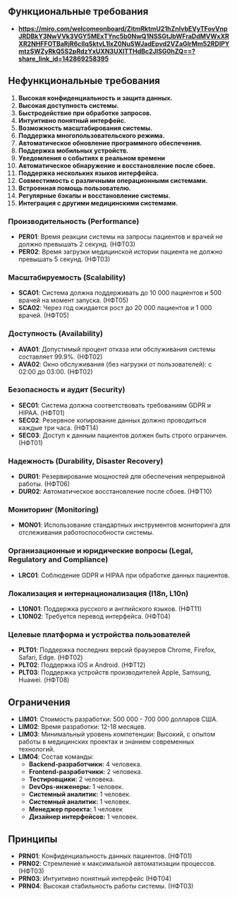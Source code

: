 ## Функциональные требования

- **https://miro.com/welcomeonboard/ZitmRktmU21hZnIvbEVyTFovVnpJRDBkY3NwVVk3VGY5MExTYnc5b0NwQ1NSSGtJbWFraDdMVWxXRXR2NHFFOTBaRjR6cllqSktvL1IxZ0NuSWJadEpvd2VZaGlrMm52RDlPYmtzSWZyRkQ5S2pRdzYxUXN3UXlTTHdBc2JISG0hZQ==?share_link_id=142869258395**

## Нефункциональные требования

1. **Высокая конфиденциальность и защита данных.**
2. **Высокая доступность системы.**
3. **Быстродействие при обработке запросов.**
4. **Интуитивно понятный интерфейс.**
5. **Возможность масштабирования системы.**
6. **Поддержка многопользовательского режима.**
7. **Автоматическое обновление программного обеспечения.**
8. **Поддержка мобильных устройств.**
9. **Уведомления о событиях в реальном времени**
10. **Автоматическое обнаружение и восстановление после сбоев.**
11. **Поддержка нескольких языков интерфейса.**
12. **Совместимость с различными операционными системами.**
13. **Встроенная помощь пользователю.**
14. **Регулярные бэкапы и восстановление системы.**
15. **Интеграция с другими медицинскими системами.**

### Производительность (Performance)

- **PER01**: Время реакции системы на запросы пациентов и врачей не должно превышать 2 секунд. (НФТ03)
- **PER02**: Время загрузки медицинской истории пациента не должно превышать 5 секунд. (НФТ03)

### Масштабируемость (Scalability)

- **SCA01**: Система должна поддерживать до 10 000 пациентов и 500 врачей на момент запуска. (НФТ05)
- **SCA02**: Через год ожидается рост до 20 000 пациентов и 1 000 врачей. (НФТ05)

### Доступность (Availability)

- **AVA01**: Допустимый процент отказа или обслуживания системы составляет 99.9%. (НФТ02)
- **AVA02**: Окно обслуживания (без нагрузки от пользователей): с 02:00 до 03:00. (НФТ02)

### Безопасность и аудит (Security)

- **SEC01**: Система должна соответствовать требованиям GDPR и HIPAA. (НФТ01)
- **SEC02**: Резервное копирование данных должно проводиться каждые три часа. (НФТ14)
- **SEC03**: Доступ к данным пациентов должен быть строго ограничен. (НФТ01)

### Надежность (Durability, Disaster Recovery)

- **DUR01**: Резервирование мощностей для обеспечения непрерывной работы. (НФТ06)
- **DUR02**: Автоматическое восстановление после сбоев. (НФТ10)

### Мониторинг (Monitoring)

- **MON01**:  Использование стандартных инструментов мониторинга для отслеживания работоспособности системы.

### Организационные и юридические вопросы (Legal, Regulatory and Compliance)

- **LRC01**: Соблюдение GDPR и HIPAA при обработке данных пациентов.

### Локализация и интернационализация (I18n, L10n)

- **L10N01**: Поддержка русского и английского языков. (НФТ11)
- **L10N02**: Требуется перевод интерфейса. (НФТ04)

### Целевые платформа и устройства пользователей

- **PLT01**: Поддержка последних версий браузеров Chrome, Firefox, Safari, Edge. (НФТ02)
- **PLT02**: Поддержка iOS и Android. (НФТ12)
- **PLT03**: Поддержка устройств производителей Apple, Samsung, Huawei. (НФТ08)

## Ограничения

- **LIM01**: Стоимость разработки: 500 000 - 700 000 долларов США.
- **LIM02**: Время разработки: 12-18 месяцев.
- **LIM03**: Минимальный уровень компетенции: Высокий, с опытом работы в медицинских проектах и знанием современных технологий.
- **LIM04**: Состав команды:
  - **Backend-разработчики:** 4 человека.
  - **Frontend-разработчики:** 2 человека.
  - **Тестировщики:** 2 человека.
  - **DevOps-инженеры:** 1 человек.
  - **Системный аналитик:** 1 человек.
  - **Системный аналитик:** 1 человек.
  - **Менеджер проекта:** 1 человек
  - **Дизайнер интерфейсов:** 1 человек.


## Принципы

- **PRN01**: Конфиденциальность данных пациентов. (НФТ01)
- **PRN02**: Стремление к максимальной автоматизации процессов. (НФТ03)
- **PRN03**: Интуитивно понятный интерфейс (НФТ04)
- **PRN04**: Высокая стабильность работы системы. (НФТ03)

